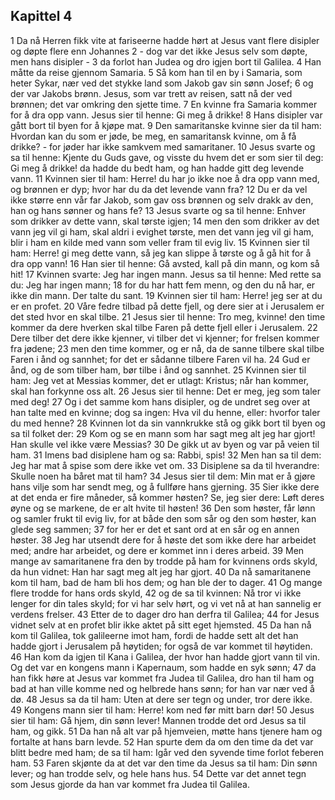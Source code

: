 ## Kapittel 4

1 Da nå Herren fikk vite at fariseerne hadde hørt at Jesus vant flere disipler og døpte flere enn Johannes
2 - dog var det ikke Jesus selv som døpte, men hans disipler -
3 da forlot han Judea og dro igjen bort til Galilea.
4 Han måtte da reise gjennom Samaria.
5 Så kom han til en by i Samaria, som heter Sykar, nær ved det stykke land som Jakob gav sin sønn Josef;
6 og der var Jakobs brønn. Jesus, som var trett av reisen, satt nå der ved brønnen; det var omkring den sjette time.
7 En kvinne fra Samaria kommer for å dra opp vann. Jesus sier til henne: Gi meg å drikke!
8 Hans disipler var gått bort til byen for å kjøpe mat.
9 Den samaritanske kvinne sier da til ham: Hvordan kan du som er jøde, be meg, en samaritansk kvinne, om å få drikke? - for jøder har ikke samkvem med samaritaner.
10 Jesus svarte og sa til henne: Kjente du Guds gave, og visste du hvem det er som sier til deg: Gi meg å drikke! da hadde du bedt ham, og han hadde gitt deg levende vann.
11 Kvinnen sier til ham: Herre! du har jo ikke noe å dra opp vann med, og brønnen er dyp; hvor har du da det levende vann fra?
12 Du er da vel ikke større enn vår far Jakob, som gav oss brønnen og selv drakk av den, han og hans sønner og hans fe?
13 Jesus svarte og sa til henne: Enhver som drikker av dette vann, skal tørste igjen;
14 men den som drikker av det vann jeg vil gi ham, skal aldri i evighet tørste, men det vann jeg vil gi ham, blir i ham en kilde med vann som veller fram til evig liv.
15 Kvinnen sier til ham: Herre! gi meg dette vann, så jeg kan slippe å tørste og å gå hit for å dra opp vann!
16 Han sier til henne: Gå avsted, kall på din mann, og kom så hit!
17 Kvinnen svarte: Jeg har ingen mann. Jesus sa til henne: Med rette sa du: Jeg har ingen mann;
18 for du har hatt fem menn, og den du nå har, er ikke din mann. Der talte du sant.
19 Kvinnen sier til ham: Herre! jeg ser at du er en profet.
20 Våre fedre tilbad på dette fjell, og dere sier at i Jerusalem er det sted hvor en skal tilbe.
21 Jesus sier til henne: Tro meg, kvinne! den time kommer da dere hverken skal tilbe Faren på dette fjell eller i Jerusalem.
22 Dere tilber det dere ikke kjenner, vi tilber det vi kjenner; for frelsen kommer fra jødene;
23 men den time kommer, og er nå, da de sanne tilbere skal tilbe Faren i ånd og sannhet; for det er sådanne tilbere Faren vil ha.
24 Gud er ånd, og de som tilber ham, bør tilbe i ånd og sannhet.
25 Kvinnen sier til ham: Jeg vet at Messias kommer, det er utlagt: Kristus; når han kommer, skal han forkynne oss alt.
26 Jesus sier til henne: Det er meg, jeg som taler med deg!
27 Og i det samme kom hans disipler, og de undret seg over at han talte med en kvinne; dog sa ingen: Hva vil du henne, eller: hvorfor taler du med henne?
28 Kvinnen lot da sin vannkrukke stå og gikk bort til byen og sa til folket der:
29 Kom og se en mann som har sagt meg alt jeg har gjort! Han skulle vel ikke være Messias?
30 De gikk ut av byen og var på veien til ham.
31 Imens bad disiplene ham og sa: Rabbi, spis!
32 Men han sa til dem: Jeg har mat å spise som dere ikke vet om.
33 Disiplene sa da til hverandre: Skulle noen ha båret mat til ham?
34 Jesus sier til dem: Min mat er å gjøre hans vilje som har sendt meg, og å fullføre hans gjerning.
35 Sier ikke dere at det enda er fire måneder, så kommer høsten? Se, jeg sier dere: Løft deres øyne og se markene, de er alt hvite til høsten!
36 Den som høster, får lønn og samler frukt til evig liv, for at både den som sår og den som høster, kan glede seg sammen;
37 for her er det et sant ord at en sår og en annen høster.
38 Jeg har utsendt dere for å høste det som ikke dere har arbeidet med; andre har arbeidet, og dere er kommet inn i deres arbeid.
39 Men mange av samaritanene fra den by trodde på ham for kvinnens ords skyld, da hun vidnet: Han har sagt meg alt jeg har gjort.
40 Da nå samaritanene kom til ham, bad de ham bli hos dem; og han ble der to dager.
41 Og mange flere trodde for hans ords skyld,
42 og de sa til kvinnen: Nå tror vi ikke lenger for din tales skyld; for vi har selv hørt, og vi vet nå at han sannelig er verdens frelser.
43 Etter de to dager dro han derfra til Galilea;
44 for Jesus vidnet selv at en profet blir ikke aktet på sitt eget hjemsted.
45 Da han nå kom til Galilea, tok galileerne imot ham, fordi de hadde sett alt det han hadde gjort i Jerusalem på høytiden; for også de var kommet til høytiden.
46 Han kom da igjen til Kana i Galilea, der hvor han hadde gjort vann til vin. Og det var en kongens mann i Kapernaum, som hadde en syk sønn;
47 da han fikk høre at Jesus var kommet fra Judea til Galilea, dro han til ham og bad at han ville komme ned og helbrede hans sønn; for han var nær ved å dø.
48 Jesus sa da til ham: Uten at dere ser tegn og under, tror dere ikke.
49 Kongens mann sier til ham: Herre! kom ned før mitt barn dør!
50 Jesus sier til ham: Gå hjem, din sønn lever! Mannen trodde det ord Jesus sa til ham, og gikk.
51 Da han nå alt var på hjemveien, møtte hans tjenere ham og fortalte at hans barn levde.
52 Han spurte dem da om den time da det var blitt bedre med ham; de sa til ham: Igår ved den syvende time forlot feberen ham.
53 Faren skjønte da at det var den time da Jesus sa til ham: Din sønn lever; og han trodde selv, og hele hans hus.
54 Dette var det annet tegn som Jesus gjorde da han var kommet fra Judea til Galilea.
